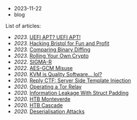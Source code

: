 - 2023-11-22
- blog

List of articles:
- _2023._ [UEFI APT? UEFI APT!](/blog/2023/02/UEFI-APT)
- _2023._ [Hacking Bristol for Fun and Profit](/blog/2023/09/hacking-bristol)
- _2023._ [Comparing Binary Diffing](/blog/2023/10/binary-differences)
- _2023._ [Rolling Your Own Crypto](/blog/2023/01/rolling-your-own-crypto)
- _2022._ [SIGMA-R](/blog/2022/07/SIGMA-R)
- _2022._ [AES-GCM Misuse](/blog/2022/07/AES-GCM-misuse)
- _2020._ [KVM is Quality Software... lol?](/blog/2020/11/kvm-is-quality-software)
- _2020._ [Reply CTF: Server Side Template Injection](/blog/2020/10/ssti)
- _2020._ [Operating a Tor Relay](/blog/2020/06/operating-a-tor-relay)
- _2020._ [Information Leakage With Struct Padding](/blog/2020/04/struct-padding-leak)
- _2020._ [HTB Monteverde](/blog/2020/04/htb-monteverde)
- _2020._ [HTB Cascade](/blog/2020/04/htb-cascade)
- _2020._ [Deserialisation Attacks](/blog/2020/03/deserialisation)

